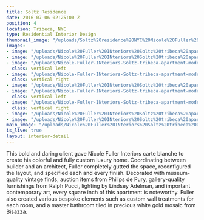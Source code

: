 ```yaml
---
title: Soltz Residence
date: 2016-07-06 02:25:00 Z
position: 4
location: Tribeca, NYC
type: Residential Interior Design
thumbnail_image: "/uploads/Soltz%20residence%20NYC%20Nicole%20Fuller%20Interiors.jpg"
images:
- image: "/uploads/Nicole%20Fuller%20INteriors%20Soltz%20tribeca%20apartment%20modern%20furniture%20design%20living%20room.jpg"
- image: "/uploads/Nicole%20Fuller%20INteriors%20Soltz%20tribeca%20apartment%20modern%20furniture%20design%20master%20bedroom%20gold.jpg"
- image: "/uploads/Nicole-Fuller-INteriors-Soltz-tribeca-apartment-modern-furniture-design-black-office.jpg"
  class: vertical left
- image: "/uploads/Nicole-Fuller-INteriors-Soltz-tribeca-apartment-modern-furniture-design-gold-red-master-bathroom.jpg"
  class: vertical right
- image: "/uploads/Nicole%20Fuller%20INteriors%20Soltz%20tribeca%20apartment%20modern%20furniture%20design%20kitchen-8b2f5f.jpg"
- image: "/uploads/Nicole-Fuller-INteriors-Soltz-tribeca-apartment-modern-furniture-design-stripe-vases.jpg"
  class: vertical left
- image: "/uploads/Nicole-Fuller-INteriors-Soltz-tribeca-apartment-modern-furniture-design-grey-swivel-chair.jpg"
  class: vertical right
- image: "/uploads/Nicole%20Fuller%20INteriors%20Soltz%20tribeca%20apartment%20modern%20furniture%20design%20gold%20foyer%20hall.jpg"
- image: "/uploads/Nicole%20Fuller%20INteriors%20Soltz%20tribeca%20apartment%20modern%20furniture%20design%20black%20walls%20sofa%20indian%20colors.jpg"
main_image: "/uploads/Nicole%20Fuller%20INteriors%20Soltz%20tribeca%20apartment%20modern%20furniture%20design%20vintage%20orange%20chairs.jpg"
is_live: true
layout: interior-detail
---
```


This bold and daring client gave Nicole Fuller Interiors carte blanche to create his colorful and fully custom luxury home. Coordinating between builder and an architect, Fuller completely gutted the space, reconfigured the layout, and specified each and every finish. Decorated with museum-quality vintage finds, auction items from Philips de Pury, gallery-quality furnishings from Ralph Pucci, lighting by Lindsey Adelman, and important contemporary art, every square inch of this apartment is noteworthy. Fuller also created various bespoke elements such as custom wall treatments for each room, and a master bathroom tiled in precious white gold mosaic from Bisazza.
